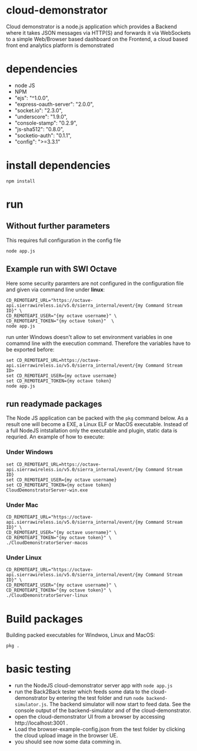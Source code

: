 # cloud-demonstrator
Cloud demonstrator is a node.js application which provides a Backend where it takes JSON messages via HTTP(S) and forwards it via WebSockets to a simple Web/Browser based dashboard on the Frontend, a cloud based front end analytics platform is demonstrated

# dependencies
* node JS
* NPM
* "ejs": "^1.0.0",
* "express-oauth-server": "2.0.0",
* "socket.io": "2.3.0",
* "underscore": "1.9.0",
* "console-stamp": "0.2.9",
* "js-sha512": "0.8.0",
* "socketio-auth": "0.1.1",
* "config": ">=3.3.1"


# install dependencies
```Shell
npm install
```

# run

## Without further parameters 
This requires full configuration in the config file
```Shell
node app.js
```

## Example run with SWI Octave
Here some security paramters are not configured in the configuration file and given via command line under **linux**:
```Shell
CD_REMOTEAPI_URL="https://octave-api.sierrawireless.io/v5.0/sierra_internal/event/{my Command Stream ID}" \
CD_REMOTEAPI_USER="{my octave username}" \
CD_REMOTEAPI_TOKEN="{my octave token}"  \
node app.js
```

run unter Windows doesn't allow to set environment variables in one comamnd line with the execution command. Therefore the variables have to be exported before:

```Shell
set CD_REMOTEAPI_URL=https://octave-api.sierrawireless.io/v5.0/sierra_internal/event/{my Command Stream ID>
set CD_REMOTEAPI_USER={my octave username}
set CD_REMOTEAPI_TOKEN={my octave token}
node app.js
```
## run readymade packages
The Node JS application can be packed with the ```pkg``` command below. As a result one will become a EXE, a Linux ELF or MacOS executable. 
Instead of a full NodeJS intstallation only the executable and plugin, static data is requried.
An example of how to execute:

### Under Windows

```Shell
set CD_REMOTEAPI_URL=https://octave-api.sierrawireless.io/v5.0/sierra_internal/event/{my Command Stream ID}
set CD_REMOTEAPI_USER={my octave username}
set CD_REMOTEAPI_TOKEN={my octave token}
CloudDemonstratorServer-win.exe
```


### Under Mac

```Shell
CD_REMOTEAPI_URL="https://octave-api.sierrawireless.io/v5.0/sierra_internal/event/{my Command Stream ID}" \
CD_REMOTEAPI_USER="{my octave username}" \
CD_REMOTEAPI_TOKEN="{my octave token}" \
./CloudDemonstratorServer-macos
```

### Under Linux

```Shell
CD_REMOTEAPI_URL="https://octave-api.sierrawireless.io/v5.0/sierra_internal/event/{my Command Stream ID}" \
CD_REMOTEAPI_USER="{my octave username}" \ 
CD_REMOTEAPI_TOKEN="{my octave token}" \
./CloudDemonstratorServer-linux
```


# Build packages
Building packed executables for Windwos, Linux and MacOS:
```Shell
pkg .
```

# basic testing
* run the NodeJS cloud-demonstrator server app with `node app.js`
* run the Back2Back tester which feeds some data to the cloud-demonstrator by entering the test folder and run `node backend-simulator.js`. The backend simulator will now start to feed data. See the console output of the backend-simulator and of the cloud-demonstrator.
* open the cloud-demonstrator UI from a browser by accessing http://localhost:3001 .
* Load the browser-example-config.json from the test folder by clicking the cloud upload image in the browser UE.
* you should see now some data comming in.

